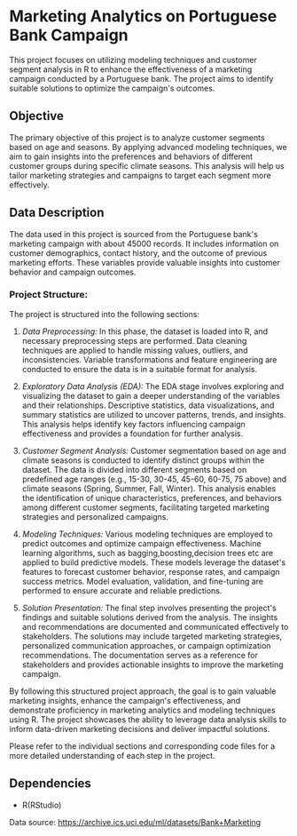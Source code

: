 # Marketing Analytics on Portuguese Bank Campaign

This project focuses on utilizing modeling techniques and customer segment analysis in R to enhance the effectiveness of a marketing campaign conducted by a Portuguese bank. The project aims to identify suitable solutions to optimize the campaign's outcomes.

## Objective

The primary objective of this project is to analyze customer segments based on age and seasons. By applying advanced modeling techniques, we aim to gain insights into the preferences and behaviors of different customer groups during specific climate seasons. This analysis will help us tailor marketing strategies and campaigns to target each segment more effectively.

## Data Description

The data used in this project is sourced from the Portuguese bank's marketing campaign with about 45000 records. It includes information on customer demographics, contact history, and the outcome of previous marketing efforts. These variables provide valuable insights into customer behavior and campaign outcomes.


### Project Structure:

The project is structured into the following sections:

1. *Data Preprocessing:* In this phase, the dataset is loaded into R, and necessary preprocessing steps are performed. Data cleaning techniques are applied to handle missing values, outliers, and inconsistencies. Variable transformations and feature engineering are conducted to ensure the data is in a suitable format for analysis.

2. *Exploratory Data Analysis (EDA):* The EDA stage involves exploring and visualizing the dataset to gain a deeper understanding of the variables and their relationships. Descriptive statistics, data visualizations, and summary statistics are utilized to uncover patterns, trends, and insights. This analysis helps identify key factors influencing campaign effectiveness and provides a foundation for further analysis.

3. *Customer Segment Analysis:* Customer segmentation based on age and climate seasons is conducted to identify distinct groups within the dataset. The data is divided into different segments based on predefined age ranges (e.g., 15-30, 30-45, 45-60, 60-75, 75 above) and climate seasons (Spring, Summer, Fall, Winter). This analysis enables the identification of unique characteristics, preferences, and behaviors among different customer segments, facilitating targeted marketing strategies and personalized campaigns.

4. *Modeling Techniques:* Various modeling techniques are employed to predict outcomes and optimize campaign effectiveness. Machine learning algorithms, such as bagging,boosting,decision trees etc are applied to build predictive models. These models leverage the dataset's features to forecast customer behavior, response rates, and campaign success metrics. Model evaluation, validation, and fine-tuning are performed to ensure accurate and reliable predictions.

5. *Solution Presentation:* The final step involves presenting the project's findings and suitable solutions derived from the analysis. The insights and recommendations are documented and communicated effectively to stakeholders. The solutions may include targeted marketing strategies, personalized communication approaches, or campaign optimization recommendations. The documentation serves as a reference for stakeholders and provides actionable insights to improve the marketing campaign.

By following this structured project approach, the goal is to gain valuable marketing insights, enhance the campaign's effectiveness, and demonstrate proficiency in marketing analytics and modeling techniques using R. The project showcases the ability to leverage data analysis skills to inform data-driven marketing decisions and deliver impactful solutions.

Please refer to the individual sections and corresponding code files for a more detailed understanding of each step in the project.

## Dependencies

- R(RStudio) 

Data source:
https://archive.ics.uci.edu/ml/datasets/Bank+Marketing
